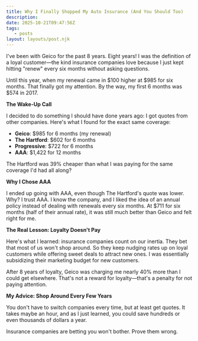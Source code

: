 ```yaml
---
title: Why I Finally Shopped My Auto Insurance (And You Should Too)
description:
date: 2025-10-21T09:47:56Z
tags:
   - posts
layout: layouts/post.njk
---
```


I've been with Geico for the past 8 years. Eight years! I was the definition of a loyal customer—the kind insurance companies love because I just kept hitting "renew" every six months without asking questions.

Until this year, when my renewal came in $100 higher at $985 for six months. That finally got my attention. By the way, my first 6 months was $574 in 2017.

**The Wake-Up Call**

I decided to do something I should have done years ago: I got quotes from other companies. Here's what I found for the exact same coverage:

- **Geico**: $985 for 6 months (my renewal)
- **The Hartford**: $602 for 6 months
- **Progressive**: $722 for 6 months
- **AAA**: $1,422 for 12 months
    
The Hartford was 39% cheaper than what I was paying for the same coverage I'd had all along?

**Why I Chose AAA**

I ended up going with AAA, even though The Hartford's quote was lower. Why? I trust AAA. I know the company, and I liked the idea of an annual policy instead of dealing with renewals every six months. At $711 for six months (half of their annual rate), it was still much better than Geico and felt right for me.

**The Real Lesson: Loyalty Doesn't Pay**

Here's what I learned: insurance companies count on our inertia. They bet that most of us won't shop around. So they keep nudging rates up on loyal customers while offering sweet deals to attract new ones. I was essentially subsidizing their marketing budget for new customers.

After 8 years of loyalty, Geico was charging me nearly 40% more than I could get elsewhere. That's not a reward for loyalty—that's a penalty for not paying attention.

**My Advice: Shop Around Every Few Years**

You don't have to switch companies every time, but at least get quotes. It takes maybe an hour, and as I just learned, you could save hundreds or even thousands of dollars a year.

Insurance companies are betting you won't bother. Prove them wrong.